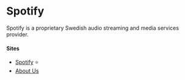 # Spotify

Spotify is a proprietary Swedish audio streaming and media services provider.

#### Sites
- [Spotify](https://open.spotify.com) ⭐
- [About Us](https://www.spotify.com/us/about-us/contact)
